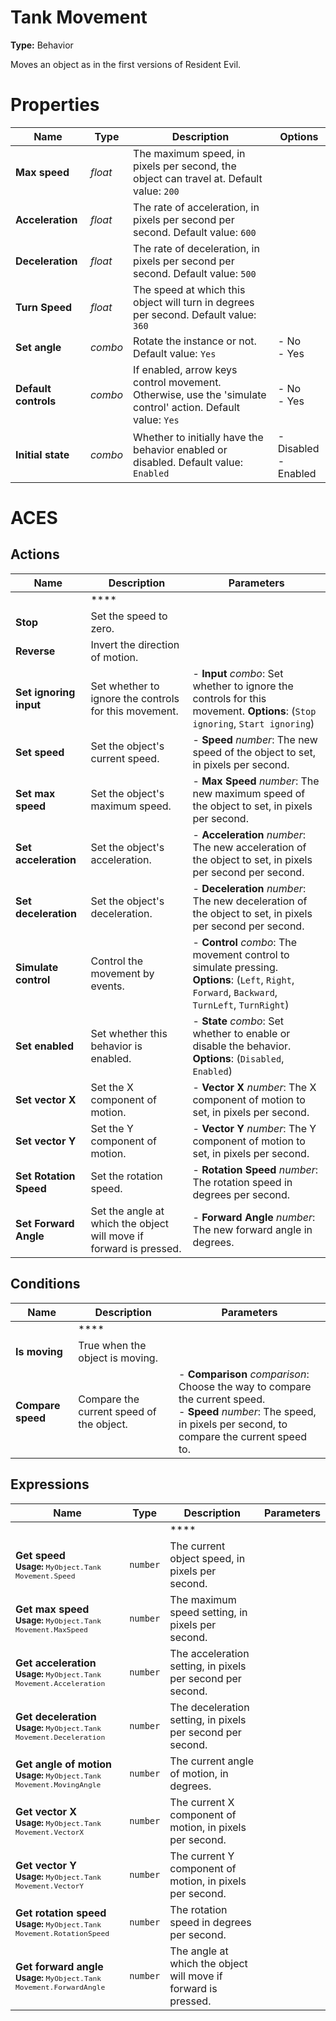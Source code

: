# Tank Movement
**Type:** Behavior

Moves an object as in the first versions of Resident Evil.

# Properties

| Name | Type | Description | Options |
|------|------|-------------|---------|
|**Max speed**| _float_ | The maximum speed, in pixels per second, the object can travel at. Default value: `200` |  |
|**Acceleration**| _float_ | The rate of acceleration, in pixels per second per second. Default value: `600` |  |
|**Deceleration**| _float_ | The rate of deceleration, in pixels per second per second. Default value: `500` |  |
|**Turn Speed**| _float_ | The speed at which this object will turn in degrees per second. Default value: `360` |  |
|**Set angle**| _combo_ | Rotate the instance or not. Default value: `Yes` | - No<br/>- Yes |
|**Default controls**| _combo_ | If enabled, arrow keys control movement.  Otherwise, use the 'simulate control' action. Default value: `Yes` | - No<br/>- Yes |
|**Initial state**| _combo_ | Whether to initially have the behavior enabled or disabled. Default value: `Enabled` | - Disabled<br/>- Enabled |

# ACES

## Actions

| Name | Description | Parameters |
|------|-------------|------------|
| |****| |
|**Stop**| Set the speed to zero. |  |
|**Reverse**| Invert the direction of motion. |  |
|**Set ignoring input**| Set whether to ignore the controls for this movement. | - **Input** _combo_: Set whether to ignore the controls for this movement.  **Options**: (`Stop ignoring`, `Start ignoring`) |
|**Set speed**| Set the object's current speed. | - **Speed** _number_: The new speed of the object to set, in pixels per second.  |
|**Set max speed**| Set the object's maximum speed. | - **Max Speed** _number_: The new maximum speed of the object to set, in pixels per second.  |
|**Set acceleration**| Set the object's acceleration. | - **Acceleration** _number_: The new acceleration of the object to set, in pixels per second per second.  |
|**Set deceleration**| Set the object's deceleration. | - **Deceleration** _number_: The new deceleration of the object to set, in pixels per second per second.  |
|**Simulate control**| Control the movement by events. | - **Control** _combo_: The movement control to simulate pressing.  **Options**: (`Left`, `Right`, `Forward`, `Backward`, `TurnLeft`, `TurnRight`) |
|**Set enabled**| Set whether this behavior is enabled. | - **State** _combo_: Set whether to enable or disable the behavior.  **Options**: (`Disabled`, `Enabled`) |
|**Set vector X**| Set the X component of motion. | - **Vector X** _number_: The X component of motion to set, in pixels per second.  |
|**Set vector Y**| Set the Y component of motion. | - **Vector Y** _number_: The Y component of motion to set, in pixels per second.  |
|**Set Rotation Speed**| Set the rotation speed. | - **Rotation Speed** _number_: The rotation speed in degrees per second.  |
|**Set Forward Angle**| Set the angle at which the object will move if forward is pressed. | - **Forward Angle** _number_: The new forward angle in degrees.  |

## Conditions

| Name | Description | Parameters |
|------|-------------|------------|
| |****| |
|**Is moving**| True when the object is moving. |  |
|**Compare speed**| Compare the current speed of the object. | - **Comparison** _comparison_: Choose the way to compare the current speed. <br />- **Speed** _number_: The speed, in pixels per second, to compare the current speed to.  |

## Expressions

| Name | Type | Description | Parameters |
|------|------|-------------|------------|
| | |****| |
|**Get speed**<br/><small>**Usage:** `MyObject.Tank Movement.Speed`</small>|`number`| The current object speed, in pixels per second. |  |
|**Get max speed**<br/><small>**Usage:** `MyObject.Tank Movement.MaxSpeed`</small>|`number`| The maximum speed setting, in pixels per second. |  |
|**Get acceleration**<br/><small>**Usage:** `MyObject.Tank Movement.Acceleration`</small>|`number`| The acceleration setting, in pixels per second per second. |  |
|**Get deceleration**<br/><small>**Usage:** `MyObject.Tank Movement.Deceleration`</small>|`number`| The deceleration setting, in pixels per second per second. |  |
|**Get angle of motion**<br/><small>**Usage:** `MyObject.Tank Movement.MovingAngle`</small>|`number`| The current angle of motion, in degrees. |  |
|**Get vector X**<br/><small>**Usage:** `MyObject.Tank Movement.VectorX`</small>|`number`| The current X component of motion, in pixels per second. |  |
|**Get vector Y**<br/><small>**Usage:** `MyObject.Tank Movement.VectorY`</small>|`number`| The current Y component of motion, in pixels per second. |  |
|**Get rotation speed**<br/><small>**Usage:** `MyObject.Tank Movement.RotationSpeed`</small>|`number`| The rotation speed in degrees per second. |  |
|**Get forward angle**<br/><small>**Usage:** `MyObject.Tank Movement.ForwardAngle`</small>|`number`| The angle at which the object will move if forward is pressed. |  |
